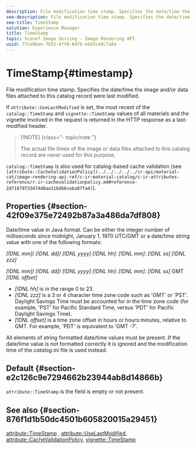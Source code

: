 ```yaml
---
description: File modification time stamp. Specifies the date/time the image and/or data files attached to this catalog record were last modified.
seo-description: File modification time stamp. Specifies the date/time the image and/or data files attached to this catalog record were last modified.
seo-title: TimeStamp
solution: Experience Manager
title: TimeStamp
topic: Scene7 Image Serving - Image Rendering API
uuid: 77ce8bee-7b55-4ff8-8dfb-ebd3ce9c7a8a
---
```


# TimeStamp{#timestamp}

File modification time stamp. Specifies the date/time the image and/or data files attached to this catalog record were last modified.

If `attribute::UseLastModified` is set, the most recent of the `catalog::TimeStamp` and `vignette::TimeStamp` values of all materials and the vignette involved in the request is returned in the HTTP response as a last-modified header.

>[!NOTE] {class="- topic/note "}
>
>The actual file times of the image or data files attached to this catalog record are never used for this purpose.

`catalog::TimeStamp` is also used for catalog-based cache validation (see ` [attribute::CacheValidationPolicy](../../../../../ir-api/material-cat/image-rendering-api-ref/c-ir-material-catalog/c-ir-attributes-reference/r-ir-cachevalidationpolicy.md#reference-2d71679733474d8aa116db6ceba87fa4)`).

## Properties {#section-42f09e375e72492b87a3a486da7df808}

Date/time value in Java format. Can be either the integer number of milliseconds since midnight, January 1, 1970 UTC/GMT or a date/time string value with one of the following formats:

*[!DNL mm]*/ *[!DNL dd]*/ *[!DNL yyyy]* *[!DNL hh]*: *[!DNL mm]*: *[!DNL ss]* *[!DNL zzz]*

*[!DNL mm]*/ *[!DNL dd]*/ *[!DNL yyyy]* *[!DNL hh]*: *[!DNL mm]*: *[!DNL ss]* GMT *[!DNL offset]*

* *[!DNL hh]* is in the range 0 to 23. 
* *[!DNL zzz]* is a 3 or 4 character time zone code such as 'GMT' or 'PST'. Daylight Savings Time must be accounted for in the time zone code (for example, 'PST' for Pacific Standard Time, versus 'PDT' for Pacific Daylight Savings Time). 
* *[!DNL offset]* is a time zone offset in hours or hours:minutes, relative to GMT. For example, 'PDT' is equivalent to 'GMT -7'.

All elements of string formatted date/time values must be present. If the date/time value is not formatted correctly it is ignored and the modification time of the *catalog*.ini file is used instead.

## Default {#section-e2c126c9e7294662b23944ab8d14866b}

`attribute::TimeStamp` is the field is empty or not present.

## See also {#section-876f1d1b50dc4501b605820015a29451}

[attribute::TimeStamp](../../../../../ir-api/material-cat/image-rendering-api-ref/c-ir-material-catalog/c-ir-attributes-reference/r-ir-timestamp.md#reference-8373ad4ee03d4e4b9a8fc96cf42b3181) , [attribute::UseLastModified](../../../../../ir-api/material-cat/image-rendering-api-ref/c-ir-material-catalog/c-ir-attributes-reference/r-ir-uselastmodified.md#reference-d2ab628c9e004fedbd38324866dbca1d), [attribute::CacheValidationPolicy](../../../../../ir-api/material-cat/image-rendering-api-ref/c-ir-material-catalog/c-ir-attributes-reference/r-ir-cachevalidationpolicy.md#reference-2d71679733474d8aa116db6ceba87fa4), [vignette::TimeStamp](../../../../../ir-api/material-cat/image-rendering-api-ref/c-ir-material-catalog/c-ir-vignette-map-reference/r-ir-timestamp-vignette.md#reference-d57cdd40a6a645d199dbb1d56cc85bc1) 
